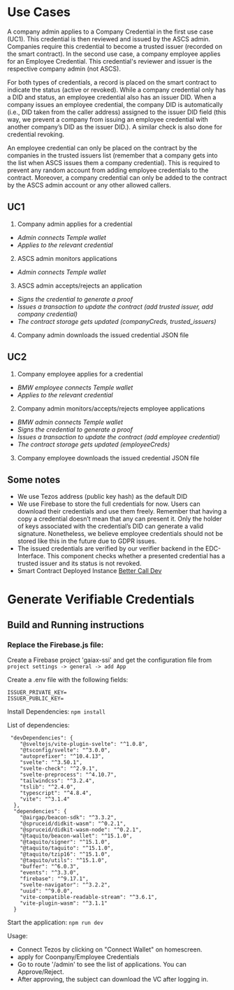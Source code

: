 # Use Cases

A company admin applies to a Company Credential in the first use case (UC1). This credential is then reviewed and issued by the ASCS admin. Companies require this credential to become a trusted issuer (recorded on the smart contract). In the second use case, a company employee applies for an Employee Credential. This credential's reviewer and issuer is the respective company admin (not ASCS).
 
For both types of credentials, a record is placed on the smart contract to indicate the status (active or revoked). While a company credential only has a DID and status, an employee credential also has an issuer DID. When a company issues an employee credential, the company DID is automatically (i.e., DID taken from the caller address) assigned to the issuer DID field (this way, we prevent a company from issuing an employee credential with another company’s DID as the issuer DID.). A similar check is also done for credential revoking.
 
An employee credential can only be placed on the contract by the companies in the trusted issuers list (remember that a company gets into the list when ASCS issues them a company credential). This is required to prevent any random account from adding employee credentials to the contract. Moreover, a company credential can only be added to the contract by the ASCS admin account or any other allowed callers.
 
## UC1
 
1. Company admin applies for a credential
- *Admin connects Temple wallet*
- *Applies to the relevant credential*
2. ASCS admin monitors applications
- *Admin connects Temple wallet*
3. ASCS admin accepts/rejects an application
- *Signs the credential to generate a proof*
- *Issues a transaction to update the contract (add trusted issuer, add company credential)*
- *The contract storage gets updated (companyCreds, trusted_issuers)*
4. Company admin downloads the issued credential JSON file
 
## UC2
 
1. Company employee applies for a credential
- *BMW employee connects Temple wallet*
- *Applies to the relevant credential*
2. Company admin monitors/accepts/rejects employee applications
- *BMW admin connects Temple wallet*
- *Signs the credential to generate a proof*
- *Issues a transaction to update the contract (add employee credential)*
- *The contract storage gets updated (employeeCreds)*
3. Company employee downloads the issued credential JSON file
 
## Some notes
 
- We use Tezos address (public key hash) as the default DID
- We use Firebase to store the full credentials for now. Users can download their credentials and use them freely. Remember that having a copy a credential doesn’t mean that any can present it. Only the holder of keys associated with the credential’s DID can generate a valid signature. Nonetheless, we believe employee credentials should not be stored like this in the future due to GDPR issues.
- The issued credentials are verified by our verifier backend in the EDC-Interface. This component checks whether a presented credential has a trusted issuer and its status is not revoked.
- Smart Contract Deployed Instance [Better Call Dev](https://better-call.dev/ghostnet/KT1AgNNsgQRigNTmLcQrhGPZafvdmvnLXXAZ/storage)

# Generate Verifiable Credentials

## Build and Running instructions

### Replace the Firebase.js file:
Create a Firebase project 'gaiax-ssi' and get the configuration file from `project settings -> general -> add App`

Create a .env file with the following fields:

```
ISSUER_PRIVATE_KEY=
ISSUER_PUBLIC_KEY=
```

Install Dependencies:
`npm install`

List of dependencies:
```
 "devDependencies": {
    "@sveltejs/vite-plugin-svelte": "^1.0.8",
    "@tsconfig/svelte": "^3.0.0",
    "autoprefixer": "^10.4.13",
    "svelte": "^3.50.1",
    "svelte-check": "^2.9.1",
    "svelte-preprocess": "^4.10.7",
    "tailwindcss": "^3.2.4",
    "tslib": "^2.4.0",
    "typescript": "^4.8.4",
    "vite": "^3.1.4"
  },
  "dependencies": {
    "@airgap/beacon-sdk": "^3.3.2",
    "@spruceid/didkit-wasm": "^0.2.1",
    "@spruceid/didkit-wasm-node": "^0.2.1",
    "@taquito/beacon-wallet": "^15.1.0",
    "@taquito/signer": "^15.1.0",
    "@taquito/taquito": "^15.1.0",
    "@taquito/tzip16": "^15.1.0",
    "@taquito/utils": "^15.1.0",
    "buffer": "^6.0.3",
    "events": "^3.3.0",
    "firebase": "^9.17.1",
    "svelte-navigator": "^3.2.2",
    "uuid": "^9.0.0",
    "vite-compatible-readable-stream": "^3.6.1",
    "vite-plugin-wasm": "^3.1.1"
  }
```

Start the application:
`npm run dev`

Usage:
- Connect Tezos by clicking on "Connect Wallet" on homescreen.
- apply for Coonpany/Employee Credentials
- Go to route '/admin' to see the list of applications. You can Approve/Reject.
- After approving, the subject can download the VC after logging in.


